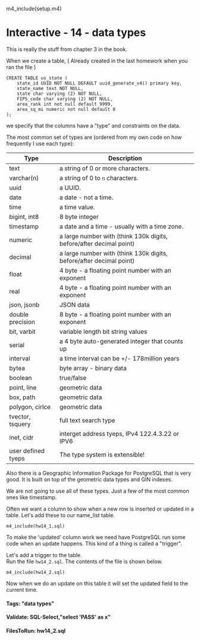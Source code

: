 
m4_include(setup.m4)

# Interactive - 14 - data types

This is really the stuff from chapter 3 in the book.

When we create a table,  ( Already created in the last homework when you ran the file )

```
CREATE TABLE us_state (
	state_id UUID NOT NULL DEFAULT uuid_generate_v4() primary key,
	state_name text NOT NULL,
	state char varying (2) NOT NULL,
	FIPS_code char varying (2) NOT NULL,
	area_rank int not null default 9999,
	area_sq_mi numeric not null default 0
);

```

we specify that the columns have a "type" and constraints on the data.

The most common set of types are (ordered from my own code on how frequently I use each type):

| Type               | Description                                                           |
|--------------------|-----------------------------------------------------------------------|
| text               | a string of 0 or more characters.                                     |
| varchar(n)         | a string of 0 to `n` characters.                                      |
| uuid               | a UUID.                                                               |
| date               | a date - not a time.                                                  |
| time               | a time value.                                                         |
| bigint, int8       | 8 byte integer                                                        |
| timestamp          | a date and a time - usually with a time zone.                         |
| numeric            | a large number with (think 130k digits, before/after decimal point)   |
| decimal            | a large number with (think 130k digits, before/after decimal point)   |
| float              | 4 byte - a floating point number with an exponent                     |
| real               | 4 byte - a floating point number with an exponent                     |
| json, jsonb        | JSON data                                                             |
| double precision   | 8 byte - a floating point number with an exponent                     |
| bit, varbit        | variable length bit string values                                     |
| serial             | a 4 byte auto-generated integer that counts up                        |
| interval           | a time interval can be +/- 178million years                           |
| bytea              | byte array - binary data                                              |
| boolean            | true/false                                                            |
| point, line        | geometric data                                                        |
| box, path          | geometric data                                                        |
| polygon, cirlce    | geometric data                                                        |
| tvector, tsquery   | full text search type                                                 |
| inet, cidr         | interget address tyeps, IPv4 122.4.3.22 or IPV6                       |
| user defined tyeps | The type system is extensible!                                        |
	

Also there is a Geographic Information Package for PostgreSQL that is very good.
It is built on top of the geometric data types and GIN indexes.   

We are not going to use all of these types.  Just a few of the most common ones like timestamp.

Often we want a column to show when a new row is inserted or updated in a table.
Let's add these to our name_list table.

```
m4_include(hw14_1.sql)
```

To make the 'updated' column work we need have PostgreSQL run some
code when an update happens.  This kind of a thing is called a "trigger".

Let's add a trigger to the table.  
Run the file `hw14_2.sql`.  The contents of the file is shown below.


```
m4_include(hw14_2.sql)
```


Now when we do an update on this table it will set the updated field
to the current time.


#### Tags: "data types"

#### Validate: SQL-Select,"select 'PASS' as x"

#### FilesToRun: hw14_2.sql

